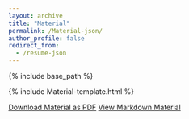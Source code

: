 ```yaml
---
layout: archive
title: "Material"
permalink: /Material-json/
author_profile: false
redirect_from:
  - /resume-json
---
```


{% include base_path %}

<link rel="stylesheet" href="{{ base_path }}/assets/css/Material-style.css">
<link rel="stylesheet" href="https://cdnjs.cloudflare.com/ajax/libs/font-awesome/5.15.4/css/all.min.css">

<style>
  .archive {
    width: 80%;
    margin: 0 auto;
    float: none;
    padding-right: 0;
  }
  
  @media (min-width: 80em) {
    .archive {
      width: 70%;
    }
  }
</style>

{% include Material-template.html %}

<div class="Material-download-links">
  <a href="{{ base_path }}/files/Material.pdf" class="btn btn--primary">Download Material as PDF</a>
  <a href="{{ base_path }}" class="btn btn--inverse">View Markdown Material</a>
</div>
